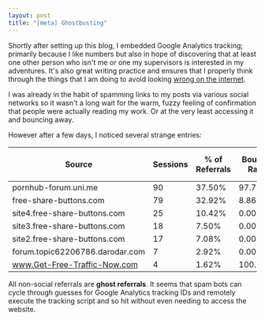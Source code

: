 ```yaml
---
layout: post
title: "[meta] Ghostbusting"
---
```


Shortly after setting up this blog, I embedded Google Analytics tracking; primarily because I like numbers
but also in hope of discovering that at least one other person who isn't me or one my supervisors is interested
in my adventures. It's also great writing practice and ensures that I properly think through the things that
I am doing to avoid looking [wrong on the internet](https://xkcd.com/386/).

I was already in the habit of spamming links to my posts via various social networks so it wasn't a long
wait for the warm, fuzzy feeling of confirmation that people were actually reading my work. Or at the very
least accessing it and bouncing away.

However after a few days, I noticed several strange entries:

| Source                          | Sessions | % of Referrals | Bounce Rate | Pages / Session | Avg. Session Duration |
|---------------------------------|----------|----------------|-------------|-----------------|-----------------------|
| pornhub-forum.uni.me            | 90       | 37.50%         | 97.78%      | 1.02            | 00:00:05              |
| free-share-buttons.com          | 79       | 32.92%         | 8.86%       | 1.91            | 00:01:24              |
| site4.free-share-buttons.com    | 25       | 10.42%         | 0.00%       | 2.00            | 00:01:32              |
| site3.free-share-buttons.com    | 18       | 7.50%          | 0.00%       | 2.00            | 00:01:27              |
| site2.free-share-buttons.com    | 17       | 7.08%          | 0.00%       | 2.00            | 00:01:28              |
| forum.topic62206786.darodar.com | 7        | 2.92%          | 0.00%       | 3.00            | 00:00:00              |
| www.Get-Free-Traffic-Now.com    | 4        | 1.62%          | 100.00%     | 1.00            | 00:00:00              |

All non-social referrals are **ghost referrals**. It seems that spam bots can cycle through guesses for Google Analytics
tracking IDs and remotely execute the tracking script and so hit without even needing to access the website.
